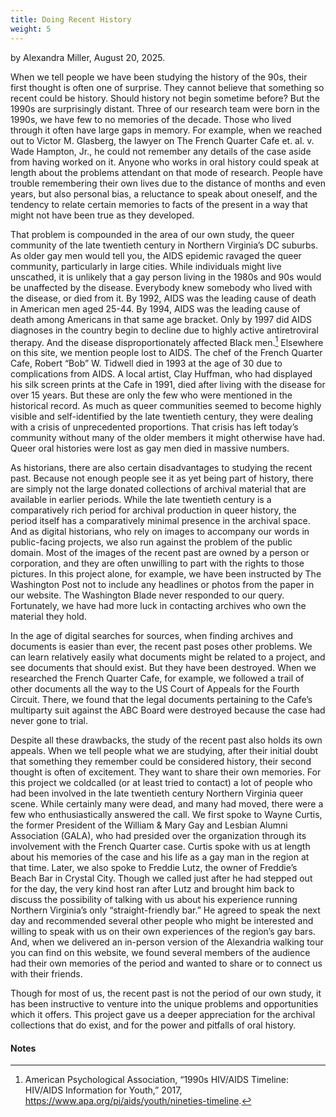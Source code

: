 ```yaml
---
title: Doing Recent History
weight: 5
---
```

by Alexandra Miller, August 20, 2025.


When we tell people we have been studying the history of the 90s, their first thought is often one of surprise. They cannot believe that something so recent could be history. Should history not begin sometime before? But the 1990s are surprisingly distant. Three of our research team were born in the 1990s, we have few to no memories of the decade. Those who lived through it often have large gaps in memory. For example, when we reached out to Victor M. Glasberg, the lawyer on The French Quarter Cafe et. al. v. Wade Hampton, Jr., he could not remember any details of the case aside from having worked on it. Anyone who works in oral history could speak at length about the problems attendant on that mode of research. People have trouble remembering their own lives due to the distance of months and even years, but also personal bias, a reluctance to speak about oneself, and the tendency to relate certain memories to facts of the present in a way that might not have been true as they developed. 

That problem is compounded in the area of our own study, the queer community of the late twentieth century in Northern Virginia’s DC suburbs. As older gay men would tell you, the AIDS epidemic ravaged the queer community, particularly in large cities. While individuals might live unscathed, it is unlikely that a gay person living in the 1980s and 90s would be unaffected by the disease. Everybody knew somebody who lived with the disease, or died from it. By 1992, AIDS was the leading cause of death in American men aged 25-44. By 1994, AIDS was the leading cause of death among Americans in that same age bracket. Only by 1997 did AIDS diagnoses in the country begin to decline due to highly active antiretroviral therapy. And the disease disproportionately affected Black men.[^1] Elsewhere on this site, we mention people lost to AIDS. The chef of the French Quarter Cafe, Robert “Bob” W. Tidwell died in 1993 at the age of 30 due to complications from AIDS. A local artist, Clay Huffman, who had displayed his silk screen prints at the Cafe in 1991, died after living with the disease for over 15 years. But these are only the few who were mentioned in the historical record. As much as queer communities seemed to become highly visible and self-identified by the late twentieth century, they were dealing with a crisis of unprecedented proportions. That crisis has left today’s community without many of the older members it might otherwise have had. Queer oral histories were lost as gay men died in massive numbers.

As historians, there are also certain disadvantages to studying the recent past. Because not enough people see it as yet being part of history, there are simply not the large donated collections of archival material that are available in earlier periods. While the late twentieth century is a comparatively rich period for archival production in queer history, the period itself has a comparatively minimal presence in the archival space. And as digital historians, who rely on images to accompany our words in public-facing projects, we also run against the problem of the public domain. Most of the images of the recent past are owned by a person or corporation, and they are often unwilling to part with the rights to those pictures. In this project alone, for example, we have been instructed by The Washington Post not to include any headlines or photos from the paper in our website. The Washington Blade never responded to our query. Fortunately, we have had more luck in contacting archives who own the material they hold. 

In the age of digital searches for sources, when finding archives and documents is easier than ever, the recent past poses other problems. We can learn relatively easily what documents might be related to a project, and see documents that should exist. But they have been destroyed. When we researched the French Quarter Cafe, for example, we followed a trail of other documents all the way to the US Court of Appeals for the Fourth Circuit. There, we found that the legal documents pertaining to the Cafe’s multiparty suit against the ABC Board were destroyed because the case had never gone to trial. 

Despite all these drawbacks, the study of the recent past also holds its own appeals. When we tell people what we are studying, after their initial doubt that something they remember could be considered history, their second thought is often of excitement. They want to share their own memories. For this project we coldcalled (or at least tried to contact) a lot of people who had been involved in the late twentieth century Northern Virginia queer scene. While certainly many were dead, and many had moved, there were a few who enthusiastically answered the call. We first spoke to Wayne Curtis, the former President of the William & Mary Gay and Lesbian Alumni Association (GALA), who had presided over the organization through its involvement with the French Quarter case. Curtis spoke with us at length about his memories of the case and his life as a gay man in the region at that time. Later, we also spoke to Freddie Lutz, the owner of Freddie’s Beach Bar in Crystal City. Though we called just after he had stepped out for the day, the very kind host ran after Lutz and brought him back to discuss the possibility of talking with us about his experience running Northern Virginia’s only “straight-friendly bar.” He agreed to speak the next day and recommended several other people who might be interested and willing to speak with us on their own experiences of the region’s gay bars. And, when we delivered an in-person version of the Alexandria walking tour you can find on this website, we found several members of the audience had their own memories of the period and wanted to share or to connect us with their friends.

Though for most of us, the recent past is not the period of our own study, it has been instructive to venture into the unique problems and opportunities which it offers. This project gave us a deeper appreciation for the archival collections that do exist, and for the power and pitfalls of oral history. 

#### Notes
[^1]: American Psychological Association, “1990s HIV/AIDS Timeline:
HIV/AIDS Information for Youth,” 2017, https://www.apa.org/pi/aids/youth/nineties-timeline.

